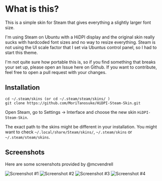 What is this?
=============

This is a simple skin for Steam that gives everything a slightly larger font size.

I'm using Steam on Ubuntu with a HiDPI display and the original skin really sucks with hardcoded font sizes and no way to resize everything. Steam is not using the UI scale factor that I set via Ubuntus control panel, so I had to start this theme.

I'm not quite sure how portable this is, so if you find something that breaks your set up, please open an Issue here on Github. If you want to contribute, feel free to open a pull request with your changes.

Installation
------------

````
cd ~/.steam/skins (or cd ~/.steam/steam/skins/ )
git clone https://github.com/MoriTanosuke/HiDPI-Steam-Skin.git
````

Open Steam, go to Settings -> Interface and choose the new skin `HiDPI-Steam-Skin`.

The exact path to the skins might be different in your installation. You might want to check `~/.local/share/Steam/skins/`, `~/.steam/skins` or `~/.steam/steam/skins`.

Screenshots
-----------

Here are some screenshots provided by @mcvendrell 

![Screenshot #1](docs/screenshots/screenshot1.png)
![Screenshot #2](docs/screenshots/screenshot2.png)
![Screenshot #3](docs/screenshots/screenshot3.png)
![Screenshot #4](docs/screenshots/screenshot4.png)

